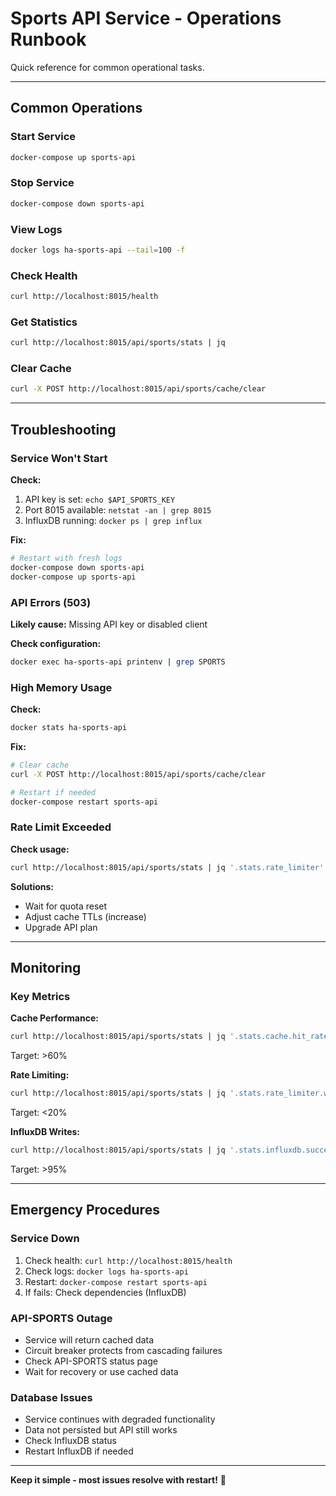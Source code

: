 # Sports API Service - Operations Runbook

Quick reference for common operational tasks.

---

## Common Operations

### Start Service
```bash
docker-compose up sports-api
```

### Stop Service
```bash
docker-compose down sports-api
```

### View Logs
```bash
docker logs ha-sports-api --tail=100 -f
```

### Check Health
```bash
curl http://localhost:8015/health
```

### Get Statistics
```bash
curl http://localhost:8015/api/sports/stats | jq
```

### Clear Cache
```bash
curl -X POST http://localhost:8015/api/sports/cache/clear
```

---

## Troubleshooting

### Service Won't Start

**Check:**
1. API key is set: `echo $API_SPORTS_KEY`
2. Port 8015 available: `netstat -an | grep 8015`
3. InfluxDB running: `docker ps | grep influx`

**Fix:**
```bash
# Restart with fresh logs
docker-compose down sports-api
docker-compose up sports-api
```

### API Errors (503)

**Likely cause:** Missing API key or disabled client

**Check configuration:**
```bash
docker exec ha-sports-api printenv | grep SPORTS
```

### High Memory Usage

**Check:**
```bash
docker stats ha-sports-api
```

**Fix:**
```bash
# Clear cache
curl -X POST http://localhost:8015/api/sports/cache/clear

# Restart if needed
docker-compose restart sports-api
```

### Rate Limit Exceeded

**Check usage:**
```bash
curl http://localhost:8015/api/sports/stats | jq '.stats.rate_limiter'
```

**Solutions:**
- Wait for quota reset
- Adjust cache TTLs (increase)
- Upgrade API plan

---

## Monitoring

### Key Metrics

**Cache Performance:**
```bash
curl http://localhost:8015/api/sports/stats | jq '.stats.cache.hit_rate_percentage'
```
Target: >60%

**Rate Limiting:**
```bash
curl http://localhost:8015/api/sports/stats | jq '.stats.rate_limiter.wait_percentage'
```
Target: <20%

**InfluxDB Writes:**
```bash
curl http://localhost:8015/api/sports/stats | jq '.stats.influxdb.success_rate'
```
Target: >95%

---

## Emergency Procedures

### Service Down

1. Check health: `curl http://localhost:8015/health`
2. Check logs: `docker logs ha-sports-api`
3. Restart: `docker-compose restart sports-api`
4. If fails: Check dependencies (InfluxDB)

### API-SPORTS Outage

- Service will return cached data
- Circuit breaker protects from cascading failures
- Check API-SPORTS status page
- Wait for recovery or use cached data

### Database Issues

- Service continues with degraded functionality
- Data not persisted but API still works
- Check InfluxDB status
- Restart InfluxDB if needed

---

**Keep it simple - most issues resolve with restart!** 🔄

